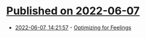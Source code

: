 # [Published on 2022-06-07](index.md)

* [2022-06-07, 14:21:57](https://news.ycombinator.com/item?id=31654751) - [Optimizing for Feelings](https://browsercompany.substack.com/p/optimizing-for-feelings)
